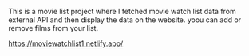 This is a movie list project where I fetched movie watch list data from          
external API and then display the data on the website. yoou can add or remove films from your list.                  
 
https://moviewatchlist1.netlify.app/      
